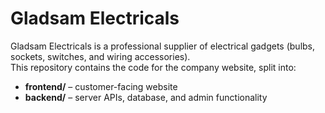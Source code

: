 # Gladsam Electricals

Gladsam Electricals is a professional supplier of electrical gadgets (bulbs, sockets, switches, and wiring accessories).  
This repository contains the code for the company website, split into:
- **frontend/** – customer-facing website
- **backend/** – server APIs, database, and admin functionality
